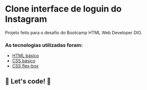 # Clone interface de loguin do Instagram

Projeto feito para o desafio do Bootcamp HTML Web Developer DIO.

### As tecnologias utilizadas foram:

* [HTML básico](https://www.w3schools.com/html/)
* [CSS básico](https://developer.mozilla.org/pt-BR/docs/Web/CSS)
* [CSS flex-box](https://css-tricks.com/snippets/css/a-guide-to-flexbox/)

## 🚀 Let's code! 🚀
